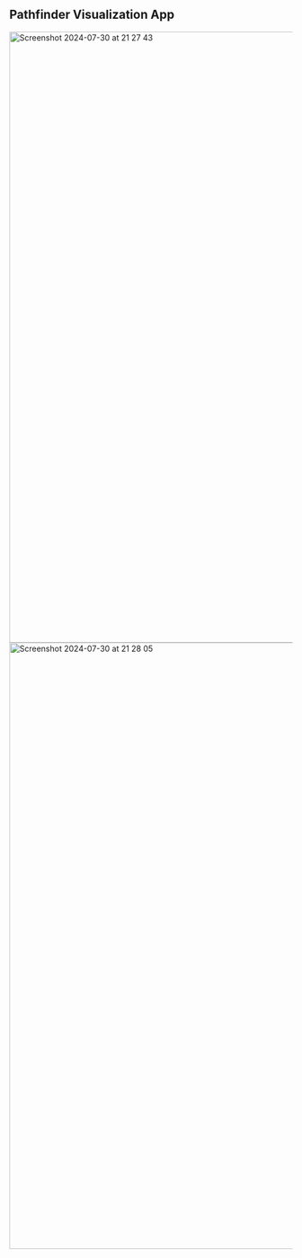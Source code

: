 ## Pathfinder Visualization App

<img width="1087" alt="Screenshot 2024-07-30 at 21 27 43" src="https://github.com/user-attachments/assets/649ccb67-c33c-4593-9c6c-7c556a2d0f20">
<img width="1079" alt="Screenshot 2024-07-30 at 21 28 05" src="https://github.com/user-attachments/assets/6b4b37e5-7e50-46c7-ac32-59eb95d5588a">
